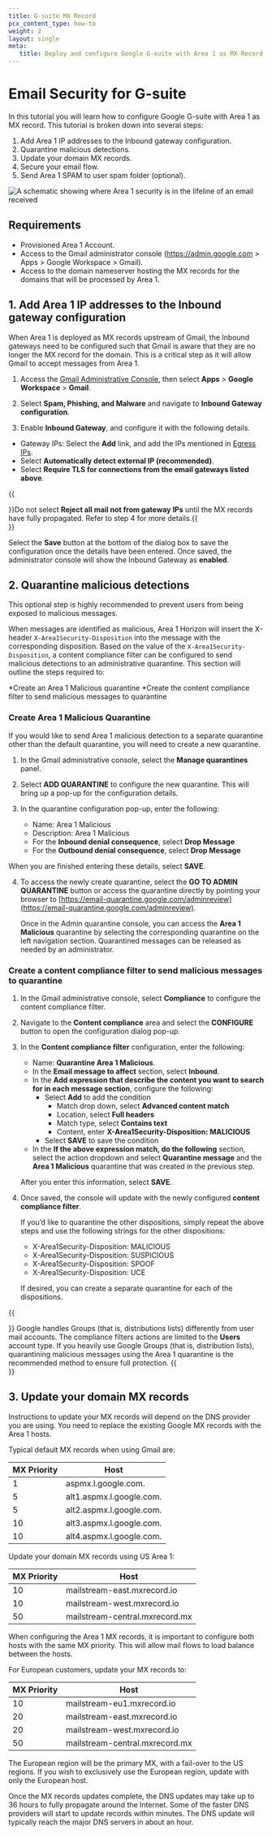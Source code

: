 ```yaml
---
title: G-suite MX Record
pcx_content_type: how-to
weight: 2
layout: single
meta:
   title: Deploy and configure Google G-suite with Area 1 as MX Record
---
```


# Email Security for G-suite

In this tutorial you will learn how to configure Google G-suite with Area 1 as MX record. This tutorial is broken down into several steps:

1. Add Area 1 IP addresses to the Inbound gateway configuration.
2. Quarantine malicious detections.
3. Update your domain MX records.
4. Secure your email flow.
5. Send Area 1 SPAM to user spam folder (optional).

![A schematic showing where Area 1 security is in the lifeline of an email received](/email-security/static/gsuite-area1-mx-flow.png)

## Requirements

* Provisioned Area 1 Account.
* Access to the Gmail administrator console (https://admin.google.com >  Apps > Google Workspace > Gmail).
* Access to the domain nameserver hosting the MX records for the domains that will be processed by Area 1.

## 1. Add Area 1 IP addresses to the Inbound gateway configuration

When Area 1 is deployed as MX records upstream of Gmail, the Inbound gateways need to be configured such that Gmail is aware that they are no longer the MX record for the domain. This is a critical step as it will allow Gmail to accept messages from Area 1.

1. Access the [Gmail Administrative Console](https://admin.google.com/), then select **Apps** > **Google Workspace** > **Gmail**.

2. Select **Spam, Phishing, and Malware** and navigate to **Inbound Gateway configuration**.

3. Enable **Inbound Gateway**, and configure it with the following details. 

* Gateway IPs: Select the **Add** link, and add the IPs mentioned in [Egress IPs](/email-security/deployment/inline/reference/egress-ips/).
* Select **Automatically detect external IP (recommended)**.
* Select **Require TLS for connections from the email gateways listed above**.

{{<Aside type="note">}}Do not select **Reject all mail not from gateway IPs** until the MX records have fully propagated. Refer to step 4 for more details.{{</Aside>}}

Select the **Save** button at the bottom of the dialog box to save the configuration once the details have been entered. Once saved, the administrator console will show the Inbound Gateway as **enabled**.

## 2. Quarantine malicious detections

This optional step is highly recommended to prevent users from being exposed to malicious messages.

When messages are identified as malicious, Area 1 Horizon will insert the X-header `X-Area1Security-Disposition` into the message with the corresponding disposition. Based on the value of the `X-Area1Security-Disposition`, a content compliance filter can be configured to send malicious detections to an administrative quarantine. This section will outline the steps required to:

*Create an Area 1 Malicious quarantine
*Create the content compliance filter to send malicious messages to quarantine

### Create Area 1 Malicious Quarantine

If you would like to send Area 1 malicious detection to a separate quarantine other than the default quarantine, you will need to create a new quarantine.

1. In the Gmail administrative console, select the **Manage quarantines** panel.

2. Select **ADD QUARANTINE** to configure the new quarantine. This will bring up a pop-up for the configuration details.

3. In the quarantine configuration pop-up, enter the following:

    * Name: Area 1 Malicious
    * Description: Area 1 Malicious
    * For the **Inbound denial consequence**, select **Drop Message**
    * For the **Outbound denial consequence**, select **Drop Message**

When you are finished entering these details, select **SAVE**.

4. To access the newly create quarantine, select the **GO TO ADMIN QUARANTINE** button or access the quarantine directly by pointing your browser to [https://email-quarantine.google.com/adminreview](https://email-quarantine.google.com/adminreview).

    Once in the Admin quarantine console, you can access the **Area 1 Malicious** quarantine by selecting the corresponding quarantine on the left navigation section. Quarantined messages can be released as needed by an administrator.

### Create a content compliance filter to send malicious messages to quarantine

1. In the Gmail administrative console, select **Compliance** to configure the content compliance filter.

2. Navigate to the **Content compliance** area and select the **CONFIGURE** button to open the configuration dialog pop-up.

3. In the **Content compliance filter** configuration, enter the following:

    * Name: **Quarantine Area 1 Malicious**.
    * In the **Email message to affect** section, select **Inbound**.
    * In the **Add expression that describe the content you want to search for in each message section**, configure the following:
        * Select **Add** to add the condition
            * Match drop down, select **Advanced content match**
            * Location, select **Full headers**
            * Match type, select **Contains text**
            * Content, enter **X-Area1Security-Disposition: MALICIOUS**
        * Select **SAVE** to save the condition
    * In the **If the above expression match, do the following** section, select the action dropdown and select **Quarantine message** and the **Area 1 Malicious** quarantine that was created in the previous step.

    After you enter this information, select **SAVE**.

4. Once saved, the console will update with the newly configured **content compliance filter**.

    If you’d like to quarantine the other dispositions, simply repeat the above steps and use the following strings for the other dispositions:
    * X-Area1Security-Disposition: MALICIOUS
    * X-Area1Security-Disposition: SUSPICIOUS
    * X-Area1Security-Disposition: SPOOF
    * X-Area1Security-Disposition: UCE

    If desired, you can create a separate quarantine for each of the dispositions.

{{<Aside type="note">}}
Google handles Groups (that is, distributions lists) differently from user mail accounts. The compliance filters actions are limited to the **Users** account type. If you heavily use Google Groups (that is, distribution lists), quarantining malicious messages using the Area 1 quarantine is the recommended method to ensure full protection.
{{</Aside>}}

## 3. Update your domain MX records

Instructions to update your MX records will depend on the DNS provider you are using. You need to replace the existing Google MX records with the Area 1 hosts.

Typical default MX records when using Gmail are:

MX Priority | Host
--- | ---
1 | aspmx.l.google.com.
5 | alt1.aspmx.l.google.com.
5 | alt2.aspmx.l.google.com.
10 | alt3.aspmx.l.google.com.
10 | alt4.aspmx.l.google.com.

Update your domain MX records using US Area 1:

MX Priority | Host
--- | ---
10 | mailstream-east.mxrecord.io
10 | mailstream-west.mxrecord.io
50 | mailstream-central.mxrecord.mx

When configuring the Area 1 MX records, it is important to configure both hosts with the same MX priority. This will allow mail flows to load balance between the hosts.

For European customers, update your MX records to:

MX Priority | Host
--- | --
10 | mailstream-eu1.mxrecord.io
20 | mailstream-east.mxrecord.io
20 | mailstream-west.mxrecord.io
50 | mailstream-central.mxrecord.mx

The European region will be the primary MX, with a fail-over to the US regions. If you wish to exclusively use the European region, update with only the European host.

Once the MX records updates complete, the DNS updates may take up to 36 hours to fully propagate around the Internet. Some of the faster DNS providers will start to update records within minutes. The DNS update will typically reach the major DNS servers in about an hour.
